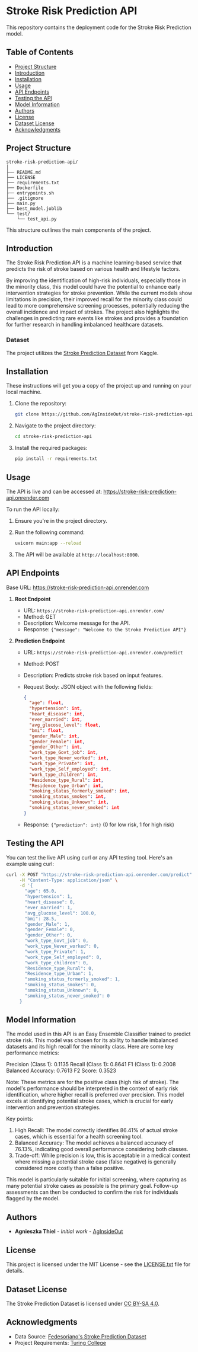 # Stroke Risk Prediction API

This repository contains the deployment code for the Stroke Risk Prediction model.

## Table of Contents

- [Project Structure](#project-structure)
- [Introduction](#introduction)
- [Installation](#installation)
- [Usage](#usage)
- [API Endpoints](#api-endpoints)
- [Testing the API](#testing-the-api)
- [Model Information](#model-information)
- [Authors](#authors)
- [License](#license)
- [Dataset License](#dataset-license)
- [Acknowledgments](#acknowledgments)

## Project Structure

```
stroke-risk-prediction-api/
│
├── README.md
├── LICENSE
├── requirements.txt
├── Dockerfile
├── entrypoints.sh
├── .gitignore
├── main.py
├── best_model.joblib
└── test/
    └── test_api.py
```

This structure outlines the main components of the project.

## Introduction

The Stroke Risk Prediction API is a machine learning-based service that predicts the risk of stroke based on various health and lifestyle factors.

By improving the identification of high-risk individuals, especially those in the minority class, this model could have the potential to enhance early intervention strategies for stroke prevention. While the current models show limitations in precision, their improved recall for the minority class could lead to more comprehensive screening processes, potentially reducing the overall incidence and impact of strokes. The project also highlights the challenges in predicting rare events like strokes and provides a foundation for further research in handling imbalanced healthcare datasets.

### Dataset

The project utilizes the [Stroke Prediction Dataset](https://www.kaggle.com/datasets/fedesoriano/stroke-prediction-dataset) from Kaggle.

## Installation

These instructions will get you a copy of the project up and running on your local machine.

1. Clone the repository:

    ```bash
    git clone https://github.com/AgInsideOut/stroke-risk-prediction-api.git
    ```

2. Navigate to the project directory:

    ```bash
    cd stroke-risk-prediction-api
    ```

3. Install the required packages:

    ```bash
    pip install -r requirements.txt
    ```

## Usage

The API is live and can be accessed at:
<https://stroke-risk-prediction-api.onrender.com>

To run the API locally:

1. Ensure you're in the project directory.
2. Run the following command:

    ```bash
    uvicorn main:app --reload
    ```

3. The API will be available at `http://localhost:8000`.

## API Endpoints

Base URL: <https://stroke-risk-prediction-api.onrender.com>

1. **Root Endpoint**
   - URL: `https://stroke-risk-prediction-api.onrender.com/`
   - Method: GET
   - Description: Welcome message for the API.
   - Response: `{"message": "Welcome to the Stroke Prediction API"}`

2. **Prediction Endpoint**
   - URL: `https://stroke-risk-prediction-api.onrender.com/predict`
   - Method: POST
   - Description: Predicts stroke risk based on input features.
   - Request Body: JSON object with the following fields:

     ```json
     {
       "age": float,
       "hypertension": int,
       "heart_disease": int,
       "ever_married": int,
       "avg_glucose_level": float,
       "bmi": float,
       "gender_Male": int,
       "gender_Female": int,
       "gender_Other": int,
       "work_type_Govt_job": int,
       "work_type_Never_worked": int,
       "work_type_Private": int,
       "work_type_Self_employed": int,
       "work_type_children": int,
       "Residence_type_Rural": int,
       "Residence_type_Urban": int,
       "smoking_status_formerly_smoked": int,
       "smoking_status_smokes": int,
       "smoking_status_Unknown": int,
       "smoking_status_never_smoked": int
     }
     ```

   - Response: `{"prediction": int}` (0 for low risk, 1 for high risk)

## Testing the API

You can test the live API using curl or any API testing tool. Here's an example using curl:

```bash
curl -X POST "https://stroke-risk-prediction-api.onrender.com/predict" \
     -H "Content-Type: application/json" \
     -d '{
       "age": 65.0,
       "hypertension": 1,
       "heart_disease": 0,
       "ever_married": 1,
       "avg_glucose_level": 100.0,
       "bmi": 28.5,
       "gender_Male": 1,
       "gender_Female": 0,
       "gender_Other": 0,
       "work_type_Govt_job": 0,
       "work_type_Never_worked": 0,
       "work_type_Private": 1,
       "work_type_Self_employed": 0,
       "work_type_children": 0,
       "Residence_type_Rural": 0,
       "Residence_type_Urban": 1,
       "smoking_status_formerly_smoked": 1,
       "smoking_status_smokes": 0,
       "smoking_status_Unknown": 0,
       "smoking_status_never_smoked": 0
     }
```

## Model Information

The model used in this API is an Easy Ensemble Classifier trained to predict stroke risk. This model was chosen for its ability to handle imbalanced datasets and its high recall for the minority class. Here are some key performance metrics:

Precision (Class 1): 0.1135
Recall (Class 1): 0.8641
F1 (Class 1): 0.2008
Balanced Accuracy: 0.7613
F2 Score: 0.3523

Note: These metrics are for the positive class (high risk of stroke). The model's performance should be interpreted in the context of early risk identification, where higher recall is preferred over precision. This model excels at identifying potential stroke cases, which is crucial for early intervention and prevention strategies.

Key points:

1. High Recall: The model correctly identifies 86.41% of actual stroke cases, which is essential for a health screening tool.
2. Balanced Accuracy: The model achieves a balanced accuracy of 76.13%, indicating good overall performance considering both classes.
3. Trade-off: While precision is low, this is acceptable in a medical context where missing a potential stroke case (false negative) is generally considered more costly than a false positive.

This model is particularly suitable for initial screening, where capturing as many potential stroke cases as possible is the primary goal. Follow-up assessments can then be conducted to confirm the risk for individuals flagged by the model.

## Authors

- **Agnieszka Thiel** - *Initial work* - [AgInsideOut](https://github.com/AgInsideOut)

## License

This project is licensed under the MIT License - see the [LICENSE.txt](https://github.com/TuringCollegeSubmissions/athiel-DA.4.1/blob/master/LICENSE) file for details.

## Dataset License

The Stroke Prediction Dataset is licensed under [CC BY-SA 4.0](https://creativecommons.org/licenses/by-sa/4.0/).

## Acknowledgments

- Data Source: [Fedesoriano's Stroke Prediction Dataset](https://www.kaggle.com/datasets/fedesoriano/stroke-prediction-dataset)
- Project Requirements: [Turing College](https://github.com/TuringCollegeSubmissions)
